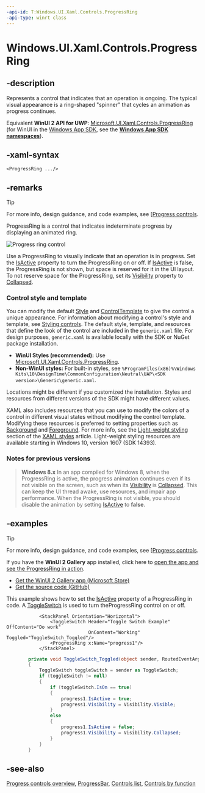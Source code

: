 ```yaml
---
-api-id: T:Windows.UI.Xaml.Controls.ProgressRing
-api-type: winrt class
---
```


<!-- Class syntax.
public class ProgressRing : Windows.UI.Xaml.Controls.Control, Windows.UI.Xaml.Controls.IProgressRing
-->

# Windows.UI.Xaml.Controls.ProgressRing

## -description
Represents a control that indicates that an operation is ongoing. The typical visual appearance is a ring-shaped "spinner" that cycles an animation as progress continues.

Equivalent **WinUI 2 API for UWP**: [Microsoft.UI.Xaml.Controls.ProgressRing](/windows/winui/api/microsoft.ui.xaml.controls.progressring) (for WinUI in the [Windows App SDK](/windows/apps/windows-app-sdk/), see the **[Windows App SDK namespaces](/windows/windows-app-sdk/api/winrt/)**).

## -xaml-syntax
```xaml
<ProgressRing .../>
```


## -remarks

> [!TIP]
> For more info, design guidance, and code examples, see [[Progress controls](/windows/uwp/controls-and-patterns/progress-controls).

ProgressRing is a control that indicates indeterminate progress by displaying an animated ring.

<img alt="Progress ring control" src="images/controls/ProgressRing.png" />

Use a ProgressRing to visually indicate that an operation is in progress. Set the [IsActive](progressring_isactive.md) property to turn the ProgressRing on or off. If [IsActive](progressring_isactive.md) is false, the ProgressRing is not shown, but space is reserved for it in the UI layout. To not reserve space for the ProgressRing, set its [Visibility](../windows.ui.xaml/uielement_visibility.md) property to [Collapsed](../windows.ui.xaml/visibility.md).

### Control style and template

You can modify the default [Style](../windows.ui.xaml/style.md) and [ControlTemplate](controltemplate.md) to give the control a unique appearance. For information about modifying a control's style and template, see [Styling controls](/windows/uwp/controls-and-patterns/styling-controls). The default style, template, and resources that define the look of the control are included in the `generic.xaml` file. For design purposes, `generic.xaml` is available locally with the SDK or NuGet package installation.

- **WinUI Styles (recommended):** Use [Microsoft.UI.Xaml.Controls.ProgressRing](/windows/winui/api/microsoft.ui.xaml.controls.progressring).
- **Non-WinUI styles:** For built-in styles, see `%ProgramFiles(x86)%\Windows Kits\10\DesignTime\CommonConfiguration\Neutral\UAP\<SDK version>\Generic\generic.xaml`.

Locations might be different if you customized the installation. Styles and resources from different versions of the SDK might have different values.

XAML also includes resources that you can use to modify the colors of a control in different visual states without modifying the control template. Modifying these resources is preferred to setting properties such as [Background](control_background.md) and [Foreground](control_foreground.md). For more info, see the [Light-weight styling](/windows/apps/design/style/xaml-styles#lightweight-styling) section of the [XAML styles](/windows/apps/design/style/xaml-styles) article. Light-weight styling resources are available starting in Windows 10, version 1607 (SDK 14393).

### Notes for previous versions

> **Windows 8.x**
> In an app compiled for Windows 8, when the ProgressRing is active, the progress animation continues even if its not visible on the screen, such as when its [Visibility](../windows.ui.xaml/uielement_visibility.md) is [Collapsed](../windows.ui.xaml/visibility.md). This can keep the UI thread awake, use resources, and impair app performance. When the ProgressRing is not visible, you should disable the animation by setting [IsActive](progressring_isactive.md) to **false**.

## -examples

> [!TIP]
> For more info, design guidance, and code examples, see [[Progress controls](/windows/uwp/controls-and-patterns/progress-controls).
>
> If you have the **WinUI 2 Gallery** app installed, click here to [open the app and see the ProgressRing in action](winui2gallery:/item/ProgressRing).
> + [Get the WinUI 2 Gallery app (Microsoft Store)](https://www.microsoft.com/store/productId/9MSVH128X2ZT)
> + [Get the source code (GitHub)](https://github.com/Microsoft/WinUI-Gallery)

This example shows how to set the [IsActive](progressring_isactive.md) property of a ProgressRing in code. A [ToggleSwitch](toggleswitch.md) is used to turn theProgressRing control on or off.

```xaml
            <StackPanel Orientation="Horizontal">
                <ToggleSwitch Header="Toggle Switch Example" OffContent="Do work" 
                              OnContent="Working" Toggled="ToggleSwitch_Toggled"/>  
                <ProgressRing x:Name="progress1"/>
            </StackPanel>
```

```csharp
        private void ToggleSwitch_Toggled(object sender, RoutedEventArgs e)
        {
            ToggleSwitch toggleSwitch = sender as ToggleSwitch;
            if (toggleSwitch != null)
            {
                if (toggleSwitch.IsOn == true)
                {
                    progress1.IsActive = true;
                    progress1.Visibility = Visibility.Visible;
                }
                else
                {
                    progress1.IsActive = false;
                    progress1.Visibility = Visibility.Collapsed;
                }
            }
        }
```



## -see-also
[Progress controls overview](/windows/uwp/controls-and-patterns/progress-controls), [ProgressBar](progressbar.md), [Controls list](/windows/uwp/design/controls-and-patterns/), [Controls by function](/windows/uwp/controls-and-patterns/controls-by-function)
